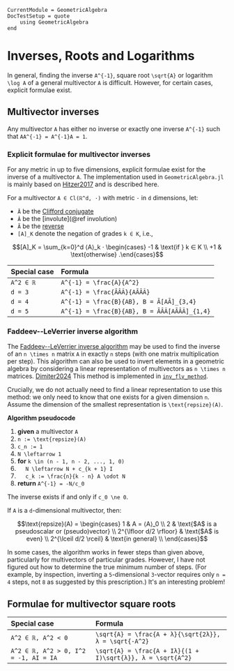 ```@meta
CurrentModule = GeometricAlgebra
DocTestSetup = quote
	using GeometricAlgebra
end
```

# Inverses, Roots and Logarithms

In general, finding the inverse ``A^{-1}``, square root ``\sqrt{A}`` or logarithm ``\log A`` of a general multivector ``A`` is difficult. However, for certain cases, explicit formulae exist.

## Multivector inverses

Any multivector ``A`` has either no inverse or exactly one inverse ``A^{-1}`` such that ``AA^{-1} = A^{-1}A = 1``.



### Explicit formulae for multivector inverses


For any metric in up to five dimensions, explicit formulae exist for the inverse of a multivector ``A``.
The implementation used in `GeometricAlgebra.jl` is mainly based on [Hitzer2017](@cite) and is described here.

For a multivector ``A ∈ Cl(ℝ^d, ·)`` with metric ``·`` in ``d`` dimensions, let:

- ``Ā`` be the [Clifford conjugate](@ref "Clifford conjugation")
- ``Â`` be the [involute](@ref involution)
- ``Ã`` be the [reverse](@ref "Reversion")
- ``[A]_K`` denote the negation of grades ``k ∈ K``, i.e.,
```math
[A]_K = \sum_{k=0}^d ⟨A⟩_k · \begin{cases}
	-1 & \text{if } k ∈ K \\
	+1 & \text{otherwise}
.\end{cases}
```

| Special case | Formula |
|:-------------|:--------|
| ``A^2 ∈ ℝ`` | ``A^{-1} = \frac{A}{A^2}`` 
| ``d = 3`` | ``A^{-1} = \frac{ĀÂÃ}{AĀÂÃ}``
| ``d = 4`` | ``A^{-1} = \frac{B}{AB}, B = Ā[AĀ]_{3,4}``
| ``d = 5`` | ``A^{-1} = \frac{B}{AB}, B = ĀÂÃ[AĀÂÃ]_{1,4}``


### Faddeev--LeVerrier inverse algorithm

The [Faddeev--LeVerrier inverse algorithm](https://en.wikipedia.org/wiki/Faddeev–LeVerrier_algorithm) may be used to find the inverse of an ``n \times n`` matrix ``A`` in exactly ``n`` steps (with one matrix multiplication per step).
This algorithm can also be used to invert elements in a geometric algebra by considering a linear representation of multivectors as ``n \times n`` matrices. [Dimiter2024](@cite)
This method is implemented in [`inv_flv_method`](@ref).

Crucially, we do not actually need to find a linear representation to use this method: we only need to know that one exists for a given dimension ``n``.
Assume the dimension of the smallest representation is ``\text{repsize}(A)``.

**Algorithm pseudocode**
1. **given** a multivector ``A``
1. ``n := \text{repsize}(A)``
1. ``c_n := 1``
1. ``N \leftarrow 1``
1. **for** ``k \in (n - 1, n - 2, ..., 1, 0)``
1.   ``N \leftarrow N + c_{k + 1} I``
1.   ``c_k := \frac{n}{k - n} A \odot N``
1. **return** ``A^{-1} = -N/c_0``

The inverse exists if and only if ``c_0 \ne 0``.

If ``A`` is a ``d``-dimensional multivector, then:
```math
\text{repsize}(A) = \begin{cases}
	1 & A = ⟨A⟩_0 \\
	2 & \text{$A$ is a pseudoscalar or (pseudo)vector} \\
	2^{\lfloor d/2 \rfloor} & \text{$A$ is even} \\
	2^{\lceil d/2 \rceil} & \text{in general} \\
\end{cases}
```
In some cases, the algorithm works in fewer steps than given above, particularly for multivectors of particular grades.
However, I have not figured out how to determine the true minimum number of steps.
(For example, by inspection, inverting a ``5``-dimensional ``3``-vector requires only ``n = 4`` steps, not ``8`` as suggested by this prescription.)
It's an interesting problem!


## Formulae for multivector square roots

| Special case | Formula |
|:-------------|:--------|
| ``A^2 ∈ ℝ, A^2 < 0`` | ``\sqrt{A} = \frac{A + λ}{\sqrt{2λ}}, λ = \sqrt{-A^2}`` 
| ``A^2 ∈ ℝ, A^2 > 0, I^2 = -1, AI = IA`` | ``\sqrt{A} = \frac{A + Iλ}{(1 + I)\sqrt{λ}}, λ = \sqrt{A^2}`` 

